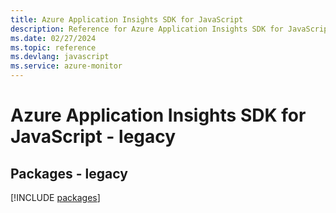 ```yaml
---
title: Azure Application Insights SDK for JavaScript
description: Reference for Azure Application Insights SDK for JavaScript
ms.date: 02/27/2024
ms.topic: reference
ms.devlang: javascript
ms.service: azure-monitor
---
```

# Azure Application Insights SDK for JavaScript - legacy
## Packages - legacy
[!INCLUDE [packages](application-insights-index.md)]